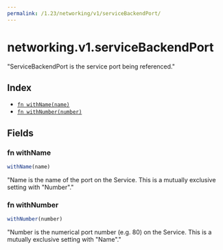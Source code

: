 ```yaml
---
permalink: /1.23/networking/v1/serviceBackendPort/
---
```


# networking.v1.serviceBackendPort

"ServiceBackendPort is the service port being referenced."

## Index

* [`fn withName(name)`](#fn-withname)
* [`fn withNumber(number)`](#fn-withnumber)

## Fields

### fn withName

```ts
withName(name)
```

"Name is the name of the port on the Service. This is a mutually exclusive setting with \"Number\"."

### fn withNumber

```ts
withNumber(number)
```

"Number is the numerical port number (e.g. 80) on the Service. This is a mutually exclusive setting with \"Name\"."